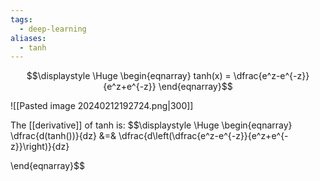 ```yaml
---
tags:
  - deep-learning
aliases:
  - tanh
---
```

$$\displaystyle \Huge \begin{eqnarray} 
tanh(x) = \dfrac{e^z-e^{-z}}{e^z+e^{-z}}
\end{eqnarray}$$

![[Pasted image 20240212192724.png|300]]

The [[derivative]] of tanh is:
$$\displaystyle \Huge \begin{eqnarray} 
\dfrac{d(tanh())}{dz} 
&=&
\dfrac{d\left(\dfrac{e^z-e^{-z}}{e^z+e^{-z}}\right)}{dz} 

\end{eqnarray}$$